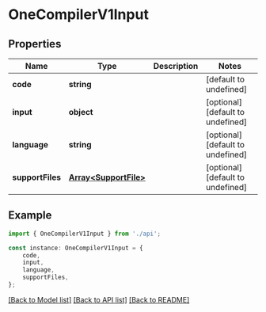 # OneCompilerV1Input


## Properties

Name | Type | Description | Notes
------------ | ------------- | ------------- | -------------
**code** | **string** |  | [default to undefined]
**input** | **object** |  | [optional] [default to undefined]
**language** | **string** |  | [optional] [default to undefined]
**supportFiles** | [**Array&lt;SupportFile&gt;**](SupportFile.md) |  | [optional] [default to undefined]

## Example

```typescript
import { OneCompilerV1Input } from './api';

const instance: OneCompilerV1Input = {
    code,
    input,
    language,
    supportFiles,
};
```

[[Back to Model list]](../README.md#documentation-for-models) [[Back to API list]](../README.md#documentation-for-api-endpoints) [[Back to README]](../README.md)
